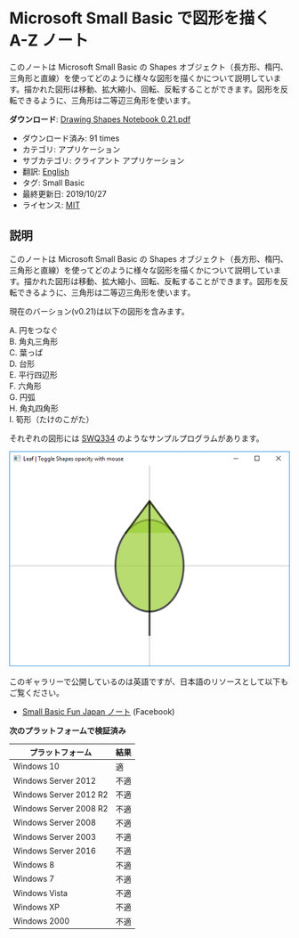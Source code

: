 # Microsoft Small Basic で図形を描く A-Z ノート
このノートは Microsoft Small Basic の Shapes オブジェクト（長方形、楕円、三角形と直線）を使ってどのように様々な図形を描くかについて説明しています。描かれた図形は移動、拡大縮小、回転、反転することができます。図形を反転できるように、三角形は二等辺三角形を使います。

**ダウンロード**: [Drawing Shapes Notebook 0.21.pdf](https://github.com/nonkit/SBResources/raw/master/draw/Drawing%20Shapes%20Notebook%200.21.pdf)

- ダウンロード済み: 91 times
- カテゴリ: アプリケーション
- サブカテゴリ: クライアント アプリケーション
- 翻訳: [English](README.md)
- タグ: Small Basic
- 最終更新日: 2019/10/27
- ライセンス: [MIT](/LICENSE)

## 説明

このノートは Microsoft Small Basic の Shapes オブジェクト（長方形、楕円、三角形と直線）を使ってどのように様々な図形を描くかについて説明しています。描かれた図形は移動、拡大縮小、回転、反転することができます。図形を反転できるように、三角形は二等辺三角形を使います。

現在のバーション(v0.21)は以下の図形を含みます。

A. 円をつなぐ<br>
B. 角丸三角形<br>
C. 葉っぱ<br>
D. 台形<br>
E. 平行四辺形<br>
F. 六角形<br>
G. 円弧<br>
H. 角丸四角形<br>
I. 筍形（たけのこがた）

それぞれの図形には [SWQ334](http://smallbasic.com/program/?SWQ334) のようなサンプルプログラムがあります。

![葉っぱ](Leaf.png)

このギャラリーで公開しているのは英語ですが、日本語のリソースとして以下もご覧ください。

- [Small Basic Fun Japan ノート](https://www.facebook.com/pg/SmallBasicFunJapan/notes/) (Facebook)

**次のプラットフォームで検証済み**

| プラットフォーム | 結果 |
| --- | --- |
| Windows 10 | 適 |
| Windows Server 2012 | 不適 |
| Windows Server 2012 R2 | 不適 |
| Windows Server 2008 R2 | 不適 |
| Windows Server 2008 | 不適 |
| Windows Server 2003 | 不適 |
| Windows Server 2016 | 不適 |
| Windows 8 | 不適 |
| Windows 7 | 不適 |
| Windows Vista | 不適 |
| Windows XP | 不適 |
| Windows 2000 | 不適 |
